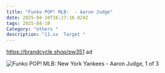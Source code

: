 ```yaml
---
title: "Funko POP! MLB:  - Aaron Judge"
date: 2025-04-10T16:27:16.824Z
tags: 2025-04-10
Category: "others "
description: "11.xx  Target "
---
```

https://brandcycle.shop/pw351  ad 

![Funko POP! MLB: New York Yankees - Aaron Judge, 1 of 3](https://target.scene7.com/is/image/Target/GUEST_57d9cbce-6828-4e98-b80e-f7d4c2011825?wid=475&hei=475&qlt=80&fmt=webp)

<!--EndFragment-->